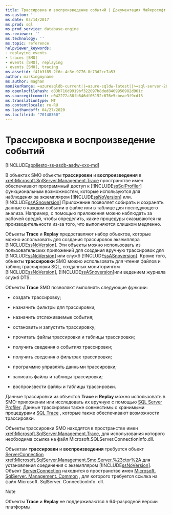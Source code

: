 ```yaml
---
title: Трассировка и воспроизведение событий | Документация Майкрософт
ms.custom: ''
ms.date: 03/14/2017
ms.prod: sql
ms.prod_service: database-engine
ms.reviewer: ''
ms.technology: ''
ms.topic: reference
helpviewer_keywords:
- replaying events
- traces [SMO]
- events [SMO], replaying
- events [SMO], tracing
ms.assetid: f41b3f85-2f6c-4c3e-9776-8c73d2cc7a53
author: markingmyname
ms.author: maghan
monikerRange: =azuresqldb-current||=azure-sqldw-latest||>=sql-server-2016||=sqlallproducts-allversions||>=sql-server-linux-2017||=azuresqldb-mi-current
ms.openlocfilehash: d83b716d9919bf322097b8ded8409950982d961c
ms.sourcegitcommit: e042272a38fb646df05152c676e5cbeae3f9cd13
ms.translationtype: MT
ms.contentlocale: ru-RU
ms.lasthandoff: 04/27/2020
ms.locfileid: "70148360"
---
```

# <a name="tracing-and-replaying-events"></a>Трассировка и воспроизведение событий
[!INCLUDE[appliesto-ss-asdb-asdw-xxx-md](../../../includes/appliesto-ss-asdb-asdw-xxx-md.md)]

  В объектах SMO объекты **трассировки** и **воспроизведения** в <xref:Microsoft.SqlServer.Management.Trace> пространстве имен обеспечивают программный доступ к [!INCLUDE[ssSqlProfiler](../../../includes/sssqlprofiler-md.md)] функциональным возможностям, которые используются для наблюдения за экземпляром [!INCLUDE[ssNoVersion](../../../includes/ssnoversion-md.md)] или. [!INCLUDE[ssASnoversion](../../../includes/ssasnoversion-md.md)] Приложение позволяет собирать и сохранять данные о каждом событии в файле или в таблице для последующего анализа. Например, с помощью приложения можно наблюдать за рабочей средой, чтобы определить, какие процедуры сказываются на производительности из-за того, что выполняются слишком медленно.  
  
 Объекты **Trace** и **Replay** предоставляют набор объектов, которые можно использовать для создания трассировок экземпляра [!INCLUDE[ssNoVersion](../../../includes/ssnoversion-md.md)]. Эти объекты можно использовать из пользовательских приложений для создания вручную трассировок для [!INCLUDE[ssNoVersion](../../../includes/ssnoversion-md.md)] или служб [!INCLUDE[ssASnoversion](../../../includes/ssasnoversion-md.md)]. Кроме того, объекты **трассировки** SMO можно использовать для чтения файлов и таблиц трассировки SQL, созданных мониторингом [!INCLUDE[ssNoVersion](../../../includes/ssnoversion-md.md)], [!INCLUDE[ssASnoversion](../../../includes/ssasnoversion-md.md)]или ведением журнала служб DTS.  
  
 Объекты **Trace** SMO позволяют выполнять следующие функции:  
  
-   создать трассировку;  
  
-   назначить фильтры для трассировки;  
  
-   назначить отслеживаемые события;  
  
-   остановить и запустить трассировку;  
  
-   прочитать файлы трассировки и таблицы трассировки;  
  
-   получить сведения о событиях трассировки;  
  
-   получить сведения о фильтрах трассировки;  
  
-   программно управлять данными трассировки;  
  
-   записать файлы и таблицы трассировки;  
  
-   воспроизвести файлы и таблицы трассировки.  
  
 Данные трассировки из объектов **Trace** и **Replay** можно использовать в SMO-приложении или исследовать их вручную с помощью [SQL Server Profiler](../../../tools/sql-server-profiler/sql-server-profiler.md). Данные трассировки также совместимы с хранимыми процедурами [SQL Trace](../../../relational-databases/sql-trace/sql-trace.md) , которые также обеспечивают возможности трассировки.  
  
 Объекты трассировки SMO находятся в пространстве имен <xref:Microsoft.SqlServer.Management.Trace>, для использования которого необходима ссылка на файл Microsoft.SQLServer.ConnectionInfo.dll.  
  
 Объектам **трассировки** и **воспроизведения** требуется объект [ServerConnection](https://msdn.microsoft.com/library/microsoft.sqlserver.management.common.serverconnection.aspx) <xref:Microsoft.SqlServer.Management.Smo.Server.%23ctor%2A> для установления соединения с экземпляром [!INCLUDE[ssNoVersion](../../../includes/ssnoversion-md.md)]. Объект [ServerConnection](https://msdn.microsoft.com/library/microsoft.sqlserver.management.common.serverconnection.aspx) находится в пространстве имен [Microsoft. SqlServer. Management. Common](https://msdn.microsoft.com/library/microsoft.sqlserver.management.common) , для которого требуется ссылка на файл Microsoft. SqlServer. ConnectionInfo. dll.  
  
> [!NOTE]  
>  Объекты **Trace** и **Replay** не поддерживаются в 64-разрядной версии платформы.  
  
  
